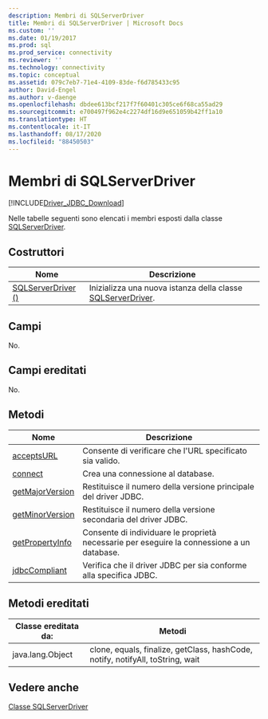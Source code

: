 ```yaml
---
description: Membri di SQLServerDriver
title: Membri di SQLServerDriver | Microsoft Docs
ms.custom: ''
ms.date: 01/19/2017
ms.prod: sql
ms.prod_service: connectivity
ms.reviewer: ''
ms.technology: connectivity
ms.topic: conceptual
ms.assetid: 079c7eb7-71e4-4109-83de-f6d785433c95
author: David-Engel
ms.author: v-daenge
ms.openlocfilehash: dbdee613bcf217f7f60401c305ce6f68ca55ad29
ms.sourcegitcommit: e700497f962e4c2274df16d9e651059b42ff1a10
ms.translationtype: HT
ms.contentlocale: it-IT
ms.lasthandoff: 08/17/2020
ms.locfileid: "88450503"
---
```

# <a name="sqlserverdriver-members"></a>Membri di SQLServerDriver
[!INCLUDE[Driver_JDBC_Download](../../../includes/driver_jdbc_download.md)]

  Nelle tabelle seguenti sono elencati i membri esposti dalla classe [SQLServerDriver](../../../connect/jdbc/reference/sqlserverdriver-class.md).  
  
## <a name="constructors"></a>Costruttori  
  
|Nome|Descrizione|  
|----------|-----------------|  
|[SQLServerDriver ()](../../../connect/jdbc/reference/sqlserverdriver-constructor.md)|Inizializza una nuova istanza della classe [SQLServerDriver](../../../connect/jdbc/reference/sqlserverdriver-class.md).|  
  
## <a name="fields"></a>Campi  
 No.  
  
## <a name="inherited-fields"></a>Campi ereditati  
 No.  
  
## <a name="methods"></a>Metodi  
  
|Nome|Descrizione|  
|----------|-----------------|  
|[acceptsURL](../../../connect/jdbc/reference/acceptsurl-method-sqlserverdriver.md)|Consente di verificare che l'URL specificato sia valido.|  
|[connect](../../../connect/jdbc/reference/connect-method-sqlserverdriver.md)|Crea una connessione al database.|  
|[getMajorVersion](../../../connect/jdbc/reference/getmajorversion-method-sqlserverdriver.md)|Restituisce il numero della versione principale del driver JDBC.|  
|[getMinorVersion](../../../connect/jdbc/reference/getminorversion-method-sqlserverdriver.md)|Restituisce il numero della versione secondaria del driver JDBC.|  
|[getPropertyInfo](../../../connect/jdbc/reference/getpropertyinfo-method-sqlserverdriver.md)|Consente di individuare le proprietà necessarie per eseguire la connessione a un database.|  
|[jdbcCompliant](../../../connect/jdbc/reference/jdbccompliant-method-sqlserverdriver.md)|Verifica che il driver JDBC per sia conforme alla specifica JDBC.|  
  
## <a name="inherited-methods"></a>Metodi ereditati  
  
|Classe ereditata da:|Metodi|  
|---------------------------|-------------|  
|java.lang.Object|clone, equals, finalize, getClass, hashCode, notify, notifyAll, toString, wait|  
  
## <a name="see-also"></a>Vedere anche  
 [Classe SQLServerDriver](../../../connect/jdbc/reference/sqlserverdriver-class.md)  
  
  
